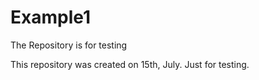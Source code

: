 Example1
========

The Repository is for testing


This repository was created on 15th, July. Just for testing.
